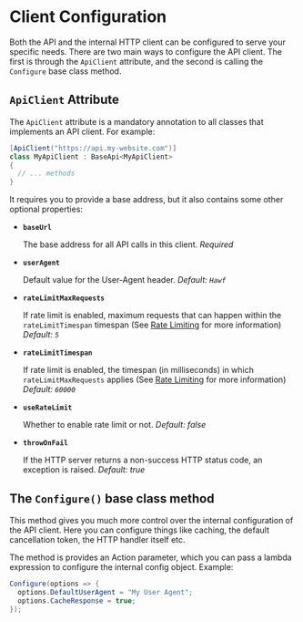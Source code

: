# Client Configuration

Both the API and the internal HTTP client can be configured to serve your specific needs. There are two main ways to configure the API client. The first is through the `ApiClient` attribute, and the second is calling the `Configure` base class method.

## `ApiClient` Attribute

The `ApiClient` attribute is a mandatory annotation to all classes that implements an API client. For example:

```cs
[ApiClient("https://api.my-website.com")]
class MyApiClient : BaseApi<MyApiClient>
{
  // ... methods
}
```

It requires you to provide a base address, but it also contains some other optional properties:

- **`baseUrl`**
  
  The base address for all API calls in this client. *Required*
  
- **`userAgent`**

  Default value for the User-Agent header. *Default: `Hawf`*
  
- **`rateLimitMaxRequests`**
  
  If rate limit is enabled, maximum requests that can happen within the `rateLimitTimespan` timespan (See [Rate Limiting](rate-limiting.md) for more information) *Default: `5`*
  
- **`rateLimitTimespan`**

  If rate limit is enabled, the timespan (in milliseconds) in which `rateLimitMaxRequests` applies (See [Rate Limiting](rate-limiting.md) for more information) *Default: `60000`*

- **`useRateLimit`**

  Whether to enable rate limit or not. *Default: false*

- **`throwOnFail`**

  If the HTTP server returns a non-success HTTP status code, an exception is raised. *Default: true*
  
## The `Configure()` base class method

This method gives you much more control over the internal configuration of the API client. Here you can configure things like caching, the default cancellation token, the HTTP handler itself etc.

The method is provides an Action<ApiClientConfiguration> parameter, which you can pass a lambda expression to configure the internal config object. Example:

```cs
Configure(options => {
  options.DefaultUserAgent = "My User Agent";
  options.CacheResponse = true;
});
```
